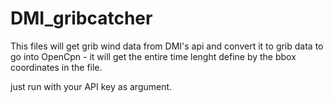 # DMI_gribcatcher

This files will get grib wind data from DMI's api and convert it to grib data to go into OpenCpn - it will get the entire time lenght define by the bbox coordinates in the file.

just run with your API key as argument.
